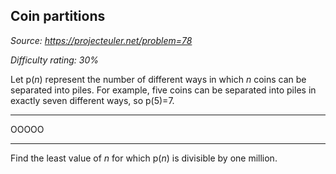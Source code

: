 Coin partitions
---------------

*Source: https://projecteuler.net/problem=78*


*Difficulty rating: 30%*

Let p(*n*) represent the number of different ways in which *n* coins can
be separated into piles. For example, five coins can be separated into
piles in exactly seven different ways, so p(5)=7.

  ------- ---------- ---------- ------------- ------------- ---------------- -------------------
  OOOOO
  ------- ---------- ---------- ------------- ------------- ---------------- -------------------

Find the least value of *n* for which p(*n*) is divisible by one
million.
